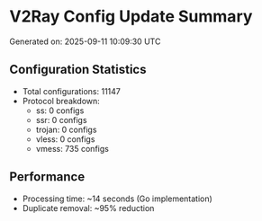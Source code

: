 # V2Ray Config Update Summary
Generated on: 2025-09-11 10:09:30 UTC

## Configuration Statistics
- Total configurations: 11147
- Protocol breakdown:
  - ss: 0 configs
  - ssr: 0 configs
  - trojan: 0 configs
  - vless: 0 configs
  - vmess: 735 configs

## Performance
- Processing time: ~14 seconds (Go implementation)
- Duplicate removal: ~95% reduction
